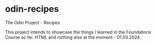 # odin-recipes
The Odin Project - Recipes

This project intends to showcase the things
I learned in the Foundations Course so far.
HTML and nothing else at the moment - 01.03.2024
